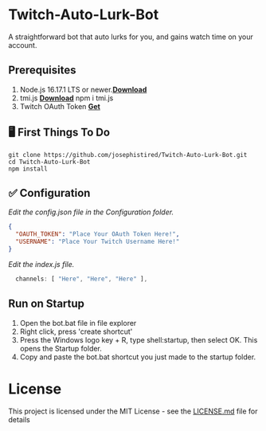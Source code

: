 # Twitch-Auto-Lurk-Bot

A straightforward bot that auto lurks for you, and gains watch time on your account.

## Prerequisites

1. Node.js 16.17.1 LTS or newer.**[Download](https://nodejs.org/en/)**
2. tmi.js **[Download](https://tmijs.com)** npm i tmi.js
3. Twitch OAuth Token **[Get](https://twitchapps.com/tmi/)**

## 🖥️ First Things To Do

```
git clone https://github.com/josephistired/Twitch-Auto-Lurk-Bot.git
cd Twitch-Auto-Lurk-Bot
npm install
```

## ✅ Configuration

_Edit the config.json file in the Configuration folder._

```json
{
  "OAUTH_TOKEN": "Place Your OAuth Token Here!",
  "USERNAME": "Place Your Twitch Username Here!"
}
```

_Edit the index.js file._

```js
  channels: [ "Here", "Here", "Here" ],
```

## Run on Startup

1. Open the bot.bat file in file explorer
2. Right click, press 'create shortcut'
3. Press the Windows logo key + R, type shell:startup, then select OK. This opens the Startup folder.
4. Copy and paste the bot.bat shortcut you just made to the startup folder.

# License

This project is licensed under the MIT License - see the [LICENSE.md](LICENSE) file for details
